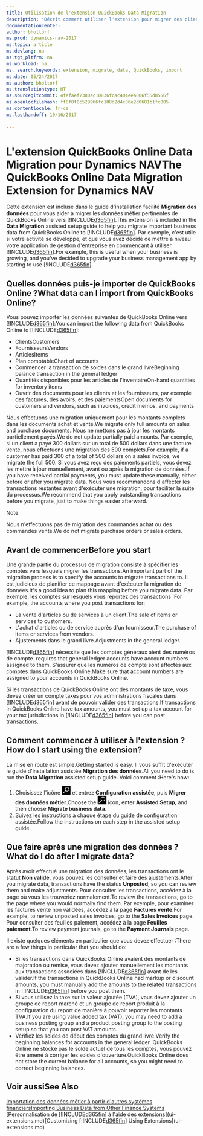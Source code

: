 ```yaml
---
title: Utilisation de l'extension QuickBooks Data Migration
description: "Décrit comment utiliser l'extension pour migrer des clients, des fournisseurs, des articles, et des comptes de QuickBooks Online à Dynamics NAV."
documentationcenter: 
author: bholtorf
ms.prod: dynamics-nav-2017
ms.topic: article
ms.devlang: na
ms.tgt_pltfrm: na
ms.workload: na
ms. search.keywords: extension, migrate, data, QuickBooks, import
ms.date: 05/24/2017
ms.author: bholtorf
ms.translationtype: HT
ms.sourcegitcommit: 4fefaef7380ac10836fcac404eea006f55d8556f
ms.openlocfilehash: ff8f8f0c529966fc108d2d4c86e2d0681b1fc005
ms.contentlocale: fr-ca
ms.lasthandoff: 10/16/2017

---
```


# <a name="the-quickbooks-online-data-migration-extension-for-dynamics-nav"></a><span data-ttu-id="8802b-103">L'extension QuickBooks Online Data Migration pour Dynamics NAV</span><span class="sxs-lookup"><span data-stu-id="8802b-103">The QuickBooks Online Data Migration Extension for Dynamics NAV</span></span>
<span data-ttu-id="8802b-104">Cette extension est incluse dans le guide d'installation facilité **Migration des données** pour vous aider à migrer les données métier pertinentes de QuickBooks Online vers [!INCLUDE[d365fin](includes/d365fin_md.md)].</span><span class="sxs-lookup"><span data-stu-id="8802b-104">This extension is included in the **Data Migration** assisted setup guide to help you migrate important business data from QuickBooks Online to [!INCLUDE[d365fin](includes/d365fin_md.md)].</span></span> <span data-ttu-id="8802b-105">Par exemple, c'est utile si votre activité se développe, et que vous avez décidé de mettre à niveau votre application de gestion d'entreprise en commençant à utiliser [!INCLUDE[d365fin](includes/d365fin_md.md)].</span><span class="sxs-lookup"><span data-stu-id="8802b-105">For example, this is useful when your business is growing, and you've decided to upgrade your business management app by starting to use [!INCLUDE[d365fin](includes/d365fin_md.md)].</span></span>

## <a name="what-data-can-i-import-from-quickbooks-online"></a><span data-ttu-id="8802b-106">Quelles données puis-je importer de QuickBooks Online ?</span><span class="sxs-lookup"><span data-stu-id="8802b-106">What data can I import from QuickBooks Online?</span></span>
<span data-ttu-id="8802b-107">Vous pouvez importer les données suivantes de QuickBooks Online vers [!INCLUDE[d365fin](includes/d365fin_md.md)]:</span><span class="sxs-lookup"><span data-stu-id="8802b-107">You can import the following data from QuickBooks Online to [!INCLUDE[d365fin](includes/d365fin_md.md)]:</span></span>  

* <span data-ttu-id="8802b-108">Clients</span><span class="sxs-lookup"><span data-stu-id="8802b-108">Customers</span></span>
* <span data-ttu-id="8802b-109">Fournisseurs</span><span class="sxs-lookup"><span data-stu-id="8802b-109">Vendors</span></span>
* <span data-ttu-id="8802b-110">Articles</span><span class="sxs-lookup"><span data-stu-id="8802b-110">Items</span></span>
* <span data-ttu-id="8802b-111">Plan comptable</span><span class="sxs-lookup"><span data-stu-id="8802b-111">Chart of accounts</span></span> 
* <span data-ttu-id="8802b-112">Commencer la transaction de soldes dans le grand livre</span><span class="sxs-lookup"><span data-stu-id="8802b-112">Beginning balance transaction in the general ledger</span></span>
* <span data-ttu-id="8802b-113">Quantités disponibles pour les articles de l'inventaire</span><span class="sxs-lookup"><span data-stu-id="8802b-113">On-hand quantities for inventory items</span></span>
* <span data-ttu-id="8802b-114">Ouvrir des documents pour les clients et les fournisseurs, par exemple des factures, des avoirs, et des paiements</span><span class="sxs-lookup"><span data-stu-id="8802b-114">Open documents for customers and vendors, such as invoices, credit memos, and payments</span></span>

<span data-ttu-id="8802b-115">Nous effectuons une migration uniquement pour les montants complets dans les documents achat et vente.</span><span class="sxs-lookup"><span data-stu-id="8802b-115">We migrate only full amounts on sales and purchase documents.</span></span> <span data-ttu-id="8802b-116">Nous ne mettons pas à jour les montants partiellement payés.</span><span class="sxs-lookup"><span data-stu-id="8802b-116">We do not update partially paid amounts.</span></span> <span data-ttu-id="8802b-117">Par exemple, si un client a payé 300 dollars sur un total de 500 dollars dans une facture vente, nous effectuons une migration des 500 complets.</span><span class="sxs-lookup"><span data-stu-id="8802b-117">For example, if a customer has paid 300 of a total of 500 dollars on a sales invoice, we migrate the full 500.</span></span> <span data-ttu-id="8802b-118">Si vous avez reçu des paiements partiels, vous devez les mettre à jour manuellement, avant ou après la migration de données.</span><span class="sxs-lookup"><span data-stu-id="8802b-118">If you have received partial payments, you must update these manually, either before or after you migrate data.</span></span> <span data-ttu-id="8802b-119">Nous vous recommandons d'affecter les transactions restantes avant d'exécuter une migration, pour faciliter la suite du processus.</span><span class="sxs-lookup"><span data-stu-id="8802b-119">We recommend that you apply outstanding transactions before you migrate, just to make things easier afterward.</span></span>

> [!NOTE]  
>   <span data-ttu-id="8802b-120">Nous n'effectuons pas de migration des commandes achat ou des commandes vente.</span><span class="sxs-lookup"><span data-stu-id="8802b-120">We do not migrate purchase orders or sales orders.</span></span>

## <a name="before-you-start"></a><span data-ttu-id="8802b-121">Avant de commencer</span><span class="sxs-lookup"><span data-stu-id="8802b-121">Before you start</span></span>
<span data-ttu-id="8802b-122">Une grande partie du processus de migration consiste à spécifier les comptes vers lesquels migrer les transactions.</span><span class="sxs-lookup"><span data-stu-id="8802b-122">An important part of the migration process is to specify the accounts to migrate transactions to.</span></span> <span data-ttu-id="8802b-123">Il est judicieux de planifier ce mappage avant d'exécuter la migration de données.</span><span class="sxs-lookup"><span data-stu-id="8802b-123">It's a good idea to plan this mapping before you migrate data.</span></span> <span data-ttu-id="8802b-124">Par exemple, les comptes sur lesquels vous reportez des transactions :</span><span class="sxs-lookup"><span data-stu-id="8802b-124">For example, the accounts where you post transactions for:</span></span>  
  
* <span data-ttu-id="8802b-125">La vente d'articles ou de services à un client.</span><span class="sxs-lookup"><span data-stu-id="8802b-125">The sale of items or services to customers.</span></span>
* <span data-ttu-id="8802b-126">L'achat d'articles ou de service auprès d'un fournisseur.</span><span class="sxs-lookup"><span data-stu-id="8802b-126">The purchase of items or services from vendors.</span></span>  
* <span data-ttu-id="8802b-127">Ajustements dans le grand livre.</span><span class="sxs-lookup"><span data-stu-id="8802b-127">Adjustments in the general ledger.</span></span>  

[!INCLUDE[d365fin](includes/d365fin_md.md)]<span data-ttu-id="8802b-128"> nécessite que les comptes généraux aient des numéros de compte.</span><span class="sxs-lookup"><span data-stu-id="8802b-128"> requires that general ledger accounts have account numbers assigned to them.</span></span> <span data-ttu-id="8802b-129">S'assurer que les numéros de compte sont affectés aux comptes dans QuickBooks Online.</span><span class="sxs-lookup"><span data-stu-id="8802b-129">Make sure that account numbers are assigned to your accounts in QuickBooks Online.</span></span>

<span data-ttu-id="8802b-130">Si les transactions de QuickBooks Online ont des montants de taxe, vous devez créer un compte taxes pour vos administrations fiscales dans [!INCLUDE[d365fin](includes/d365fin_md.md)] avant de pouvoir valider des transactions.</span><span class="sxs-lookup"><span data-stu-id="8802b-130">If transactions in QuickBooks Online have tax amounts, you must set up a tax account for your tax jurisdictions in [!INCLUDE[d365fin](includes/d365fin_md.md)] before you can post transactions.</span></span>

## <a name="how-do-i-start-using-the-extension"></a><span data-ttu-id="8802b-131">Comment commencer à utiliser à l'extension ?</span><span class="sxs-lookup"><span data-stu-id="8802b-131">How do I start using the extension?</span></span>
<span data-ttu-id="8802b-132">La mise en route est simple.</span><span class="sxs-lookup"><span data-stu-id="8802b-132">Getting started is easy.</span></span> <span data-ttu-id="8802b-133">Il vous suffit d'exécuter le guide d'installation assistée **Migration des données**.</span><span class="sxs-lookup"><span data-stu-id="8802b-133">All you need to do is run the **Data Migration** assisted setup guide.</span></span> <span data-ttu-id="8802b-134">Voici comment :</span><span class="sxs-lookup"><span data-stu-id="8802b-134">Here's how:</span></span>

1. <span data-ttu-id="8802b-135">Choisissez l'icône ![Page ou état pour la recherchei](media/ui-search/search_small.png "cône Page ou état pour la recherche") et entrez **Configuration assistée**, puis **Migrer des données métier**.</span><span class="sxs-lookup"><span data-stu-id="8802b-135">Choose the ![Search for Page or Report](media/ui-search/search_small.png "Search for Page or Report icon") icon, enter **Assisted Setup**, and then choose **Migrate business data**.</span></span>
2. <span data-ttu-id="8802b-136">Suivez les instructions à chaque étape du guide de configuration assistée.</span><span class="sxs-lookup"><span data-stu-id="8802b-136">Follow the instructions on each step in the assisted setup guide.</span></span>

## <a name="what-do-i-do-after-i-migrate-data"></a><span data-ttu-id="8802b-137">Que faire après une migration des données ?</span><span class="sxs-lookup"><span data-stu-id="8802b-137">What do I do after I migrate data?</span></span>
<span data-ttu-id="8802b-138">Après avoir effectué une migration des données, les transactions ont le statut **Non validé**, vous pouvez les consulter et faire des ajustements.</span><span class="sxs-lookup"><span data-stu-id="8802b-138">After you migrate data, transactions have the status **Unposted**, so you can review them and make adjustments.</span></span> <span data-ttu-id="8802b-139">Pour consulter les transactions, accédez à la page où vous les trouveriez normalement.</span><span class="sxs-lookup"><span data-stu-id="8802b-139">To review the transactions, go to the page where you would normally find them.</span></span> <span data-ttu-id="8802b-140">Par exemple, pour examiner les factures vente non validées, accédez à la page **Factures vente**.</span><span class="sxs-lookup"><span data-stu-id="8802b-140">For example, to review unposted sales invoices, go to the **Sales Invoices** page.</span></span> <span data-ttu-id="8802b-141">Pour consulter des feuilles paiement, accédez à la page **Feuilles paiement**.</span><span class="sxs-lookup"><span data-stu-id="8802b-141">To review payment journals, go to the **Payment Journals** page.</span></span>   

<span data-ttu-id="8802b-142">Il existe quelques éléments en particulier que vous devez effectuer :</span><span class="sxs-lookup"><span data-stu-id="8802b-142">There are a few things in particular that you should do:</span></span>

* <span data-ttu-id="8802b-143">Si les transactions dans QuickBooks Online avaient des montants de majoration ou remise, vous devez ajouter manuellement les montants aux transactions associées dans [!INCLUDE[d365fin](includes/d365fin_md.md)] avant de les valider.</span><span class="sxs-lookup"><span data-stu-id="8802b-143">If the transactions in QuickBooks Online had markup or discount amounts, you must manually add the amounts to the related transactions in [!INCLUDE[d365fin](includes/d365fin_md.md)] before you post them.</span></span>
* <span data-ttu-id="8802b-144">Si vous utilisez la taxe sur la valeur ajoutée (TVA), vous devez ajouter un groupe de report marché et un groupe de report produit à la configuration du report de manière à pouvoir reporter les montants TVA.</span><span class="sxs-lookup"><span data-stu-id="8802b-144">If you are using value added tax (VAT), you may need to add a business posting group and a product posting group to the posting setup so that you can post VAT amounts.</span></span>
* <span data-ttu-id="8802b-145">Vérifiez les soldes de début des comptes du grand livre.</span><span class="sxs-lookup"><span data-stu-id="8802b-145">Verify the beginning balances for accounts in the general ledger.</span></span> <span data-ttu-id="8802b-146">QuickBooks Online ne stocke pas le solde actuel de tous les comptes, vous pouvez être amené à corriger les soldes d'ouverture.</span><span class="sxs-lookup"><span data-stu-id="8802b-146">QuickBooks Online does not store the current balance for all accounts, so you might need to correct beginning balances.</span></span>

## <a name="see-also"></a><span data-ttu-id="8802b-147">Voir aussi</span><span class="sxs-lookup"><span data-stu-id="8802b-147">See Also</span></span>
[<span data-ttu-id="8802b-148">Importation des données métier à partir d'autres systèmes financiers</span><span class="sxs-lookup"><span data-stu-id="8802b-148">Importing Business Data from Other Finance Systems</span></span>](upload-data.md)  
<span data-ttu-id="8802b-149">[Personnalisation de [!INCLUDE[d365fin](includes/d365fin_md.md)] à l'aide des extensions](ui-extensions.md)</span><span class="sxs-lookup"><span data-stu-id="8802b-149">[Customizing [!INCLUDE[d365fin](includes/d365fin_md.md)] Using Extensions](ui-extensions.md)</span></span>  

